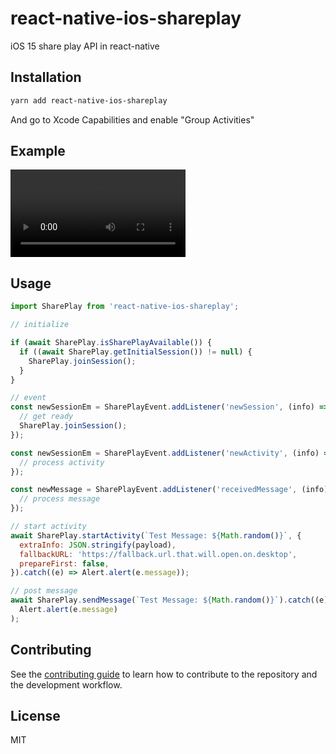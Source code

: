 # react-native-ios-shareplay

iOS 15 share play API in react-native

## Installation

```sh
yarn add react-native-ios-shareplay
```

And go to Xcode Capabilities and enable "Group Activities"

## Example
<video src='https://user-images.githubusercontent.com/1057756/135738117-349cbd3e-5e80-48cf-a1cc-40ab4df027e0.mp4' width=280></video>

## Usage

```js
import SharePlay from 'react-native-ios-shareplay';

// initialize

if (await SharePlay.isSharePlayAvailable()) {
  if ((await SharePlay.getInitialSession()) != null) {
    SharePlay.joinSession();
  }
}

// event
const newSessionEm = SharePlayEvent.addListener('newSession', (info) => {
  // get ready
  SharePlay.joinSession();
});

const newSessionEm = SharePlayEvent.addListener('newActivity', (info) => {
  // process activity
});

const newMessage = SharePlayEvent.addListener('receivedMessage', (info) => {
  // process message
});

// start activity
await SharePlay.startActivity(`Test Message: ${Math.random()}`, {
  extraInfo: JSON.stringify(payload),
  fallbackURL: 'https://fallback.url.that.will.open.on.desktop',
  prepareFirst: false,
}).catch((e) => Alert.alert(e.message));

// post message
await SharePlay.sendMessage(`Test Message: ${Math.random()}`).catch((e) =>
  Alert.alert(e.message)
);
```

## Contributing

See the [contributing guide](CONTRIBUTING.md) to learn how to contribute to the repository and the development workflow.

## License

MIT
